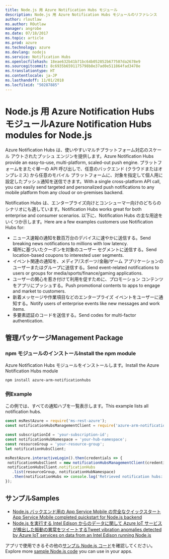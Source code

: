 ```yaml
---
title: Node.js 用 Azure Notification Hubs モジュール
description: Node.js 用 Azure Notification Hubs モジュールのリファレンス
author: rloutlaw
ms.author: ROutlaw
manager: angrobe
ms.date: 07/18/2017
ms.topic: article
ms.prod: azure
ms.technology: azure
ms.devlang: nodejs
ms.service: Notification Hubs
ms.openlocfilehash: 18eae632b41b71bc64b052852b677507da2678e9
ms.sourcegitcommit: 8c6935b6591175798b8e37ad0e511864fad3478e
ms.translationtype: HT
ms.contentlocale: ja-JP
ms.lasthandoff: 11/01/2018
ms.locfileid: "50287885"
---
```

# <a name="azure-notification-hubs-modules-for-nodejs"></a><span data-ttu-id="a28a4-103">Node.js 用 Azure Notification Hubs モジュール</span><span class="sxs-lookup"><span data-stu-id="a28a4-103">Azure Notification Hubs modules for Node.js</span></span>

<span data-ttu-id="a28a4-104">Azure Notification Hubs は、使いやすいマルチプラットフォーム対応のスケール アウトされたプッシュ エンジンを提供します。</span><span class="sxs-lookup"><span data-stu-id="a28a4-104">Azure Notification Hubs provide an easy-to-use, multi-platform, scaled-out push engine.</span></span> <span data-ttu-id="a28a4-105">プラットフォームをまたぐ単一の API 呼び出しで、任意のバックエンド (クラウドまたはオンプレミス) から任意のモバイル プラットフォームに、対象を指定して個人用に設定したプッシュ通知を送信できます。</span><span class="sxs-lookup"><span data-stu-id="a28a4-105">With a single cross-platform API call, you can easily send targeted and personalized push notifications to any mobile platform from any cloud or on-premises backend.</span></span>

<span data-ttu-id="a28a4-106">Notification Hubs は、エンタープライズ向けとコンシューマー向けのどちらのシナリオにも適しています。</span><span class="sxs-lookup"><span data-stu-id="a28a4-106">Notification Hubs works great for both enterprise and consumer scenarios.</span></span> <span data-ttu-id="a28a4-107">以下に、Notification Hubs の主な用途をいくつか示します。</span><span class="sxs-lookup"><span data-stu-id="a28a4-107">Here are a few examples customers use Notification Hubs for:</span></span>
- <span data-ttu-id="a28a4-108">ニュース速報の通知を数百万台のデバイスに速やかに送信する。</span><span class="sxs-lookup"><span data-stu-id="a28a4-108">Send breaking news notifications to millions with low latency.</span></span>
- <span data-ttu-id="a28a4-109">場所に基づいたクーポンを対象のユーザー セグメントに送信する。</span><span class="sxs-lookup"><span data-stu-id="a28a4-109">Send location-based coupons to interested user segments.</span></span>
- <span data-ttu-id="a28a4-110">イベント関連の通知を、メディア/スポーツ/金融/ゲーム アプリケーションのユーザーまたはグループに送信する。</span><span class="sxs-lookup"><span data-stu-id="a28a4-110">Send event-related notifications to users or groups for media/sports/finance/gaming applications.</span></span>
- <span data-ttu-id="a28a4-111">ユーザーの関心を惹き付けて利用を促すために、プロモーション コンテンツをアプリにプッシュする。</span><span class="sxs-lookup"><span data-stu-id="a28a4-111">Push promotional contents to apps to engage and market to customers.</span></span>
- <span data-ttu-id="a28a4-112">新着メッセージや作業項目などのエンタープライズ イベントをユーザーに通知する。</span><span class="sxs-lookup"><span data-stu-id="a28a4-112">Notify users of enterprise events like new messages and work items.</span></span>
- <span data-ttu-id="a28a4-113">多要素認証のコードを送信する。</span><span class="sxs-lookup"><span data-stu-id="a28a4-113">Send codes for multi-factor authentication.</span></span>

## <a name="management-package"></a><span data-ttu-id="a28a4-114">管理パッケージ</span><span class="sxs-lookup"><span data-stu-id="a28a4-114">Management Package</span></span>

### <a name="install-the-npm-module"></a><span data-ttu-id="a28a4-115">npm モジュールのインストール</span><span class="sxs-lookup"><span data-stu-id="a28a4-115">Install the npm module</span></span>

<span data-ttu-id="a28a4-116">Azure Notification Hubs モジュールをインストールします。</span><span class="sxs-lookup"><span data-stu-id="a28a4-116">Install the Azure Notification Hubs module</span></span> 

```bash
npm install azure-arm-notificationhubs
```

### <a name="example"></a><span data-ttu-id="a28a4-117">例</span><span class="sxs-lookup"><span data-stu-id="a28a4-117">Example</span></span>

<span data-ttu-id="a28a4-118">この例では、すべての通知ハブを一覧表示します。</span><span class="sxs-lookup"><span data-stu-id="a28a4-118">This example lists all notification hubs.</span></span>

 ```javascript
const msRestAzure = require('ms-rest-azure');
const notificationHubsManagementClient = require('azure-arm-notificationhubs');

const subscriptionId = 'your-subscription-id';
const notificationHubNamespace = 'your-hub-namespace';
const resourceGroup = 'your-resource-group';
let notificationHubsClient;

msRestAzure.interactiveLogin().then(credentials => {
  notificationHubsClient = new notificationHubsManagementClient(credentials, subscriptionId);
  notificationHubsClient.notificationHubs
    .list(resourceGroup, notificationHubNamespace)
    .then(notificationHubs => console.log('Retrieved notification hubs: ', notificationHubs));
});
```

## <a name="samples"></a><span data-ttu-id="a28a4-119">サンプル</span><span class="sxs-lookup"><span data-stu-id="a28a4-119">Samples</span></span>

* [<span data-ttu-id="a28a4-120">Node.js バックエンド用の App Service Mobile の完全なクイックスタート</span><span class="sxs-lookup"><span data-stu-id="a28a4-120">App Service Mobile completed quickstart for Node.js backend</span></span>](https://azure.microsoft.com/resources/samples/app-service-mobile-nodejs-backend-quickstart/)
* [<span data-ttu-id="a28a4-121">Node.js を実行する Intel Edison からのデータに関して Azure IoT サービスが検出した振動の異常をツイートする</span><span class="sxs-lookup"><span data-stu-id="a28a4-121">Tweet vibration anomalies detected by Azure IoT services on data from an Intel Edison running Node.js</span></span>](https://azure.microsoft.com/resources/samples/iot-hub-nodejs-intel-edison-vibration-anomaly-detection/)

<span data-ttu-id="a28a4-122">アプリで使用できるその他の[サンプル Node.js コード](https://azure.microsoft.com/resources/samples/?platform=nodejs)を確認してください。</span><span class="sxs-lookup"><span data-stu-id="a28a4-122">Explore more [sample Node.js code](https://azure.microsoft.com/resources/samples/?platform=nodejs) you can use in your apps.</span></span>
